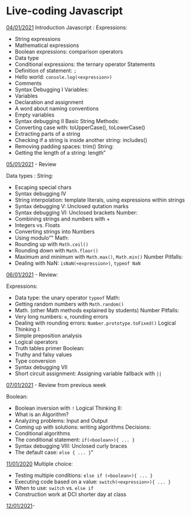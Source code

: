 # Live-coding Javascript

[04/01/2021](jan/04-01/index.js)
Introduction Javascript :
Expressions:
- String expressions
- Mathematical expressions
- Boolean expressions: comparison operators
- Data type
- Conditional expressions: the ternary operator
Statements
- Definition of statement: `;`
- Hello world: `console.log(<expression>)`
- Comments
- Syntax Debugging I
Variables:
- Variables
- Declaration and assignment
- A word about naming conventions
- Empty variables
- Syntax debugging II
Basic String Methods:
- Converting case with:
  toUpperCase(), toLowerCase()
- Extracting parts of a string
- Checking if a string is inside another string: includes()
- Removing padding spaces: trim()
String:
- Getting the length of a string: length”

[05/01/2021](jan/05-01/index.js)
	- Review

Data types :
String:
- Escaping special chars
- Syntax debugging IV
- String interpolation: template literals, using expressions within strings
- Syntax debugging V: Unclosed qutation marks
- Syntax debugging VI: Unclosed brackets
Number:
- Combining strings and numbers with +
- Integers vs. Floats
- Converting strings into Numbers
- Using modulo”"
Math:
- Rounding up with `Math.ceil()`
- Rounding down with `Math.floor()`
- Maximum and minimum with `Math.max()`, `Math.min()`
Number Pitfalls:
- Dealing with NaN: `isNaN(<expression>)`, `typeof NaN`


[06/01/2021](jan/06-01/index.js)
	- Review: 

Expressions:
- Data type: the unary operator `typeof`
Math:
- Getting random numbers with `Math.random()`
- Math.  (other Math methods explained by students)
Number Pitfalls:
- Very long numbers: `e`, rounding errors
- Dealing with rounding errors: `Number.prototype.toFixed()`
Logical Thinking I:
- Simple preposition analysis
- Logical operators
- Truth tables primer
Boolean:
- Truthy and falsy values
- Type conversion
- Syntax debugging VII
- Short circuit assignment: Assigning variable fallback with `||`

[07/01/2021](jan/07-01/index.js)	- Review from previous week

Boolean:
- Boolean inversion with `!`
Logical Thinking II:
- What is an Algorithm?
- Analyzing problems: Input and Output
- Coming up with solutions: writing algorithms
Decisions:
- Conditional algorithms
- The conditional statement: `if(<boolean>){ ... }`
- Syntax debugging VIII: Unclosed curly braces
- The default case: `else { ... }`”

[11/01/2020](jan/11-01/index.js)	Multiple choice:

- Testing multiple conditions: `else if (<boolean>){ ... }`
- Executing code based on a value: `switch(<expression>){ ... }`
- When to use: `switch` vs. `else if`
- Construction work at DCI shorter day at class

[12/01/2021](jan/12-01/index.js)- 
